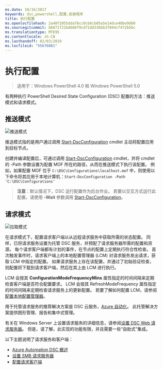 ```yaml
---
ms.date: 10/16/2017
keywords: dsc,powershell,配置,安装程序
title: 执行配置
ms.openlocfilehash: 2a40f2055dda78cc0cb6cb05a5e14dce48be9d00
ms.sourcegitcommit: b6871f21bd666f9cd71dd336bb3f844cf472b56c
ms.translationtype: MTE95
ms.contentlocale: zh-CN
ms.lasthandoff: 02/03/2019
ms.locfileid: "55676081"
---
```

# <a name="enacting-configurations"></a>执行配置

>适用于：Windows PowerShell 4.0 和 Windows PowerShell 5.0

有两种执行 PowerShell Desired State Configuration (DSC) 配置的方法：推送模式和请求模式。

## <a name="push-mode"></a>推送模式

![推送模式](../images/pushModel.png "推送模式的工作原理")

推送模式指的是用户通过调用 [Start-DscConfiguration](/powershell/module/psdesiredstateconfiguration/start-dscconfiguration) cmdlet 主动将配置应用到目标节点。

创建并编译配置后，可通过调用 [Start-DscConfiguration](/powershell/module/psdesiredstateconfiguration/start-dscconfiguration) cmdlet，并将 cmdlet 的 -Path 参数设置为配置 MOF 所在的路径，从而在推送模式下执行该配置。
例如，如果配置 MOF 位于 `C:\DSC\Configurations\localhost.mof` 中，则使用以下命令将其应用于本地计算机：`Start-DscConfiguration -Path 'C:\DSC\Configurations'`

> __注意__：默认情况下，DSC 运行配置作为后台作业。 若要以交互方式运行此配置，请使用 __-Wait__ 参数调用 [Start-DscConfiguration](/powershell/module/psdesiredstateconfiguration/start-dscconfiguration)。

## <a name="pull-mode"></a>请求模式

![拉取模式](../images/pullModel.png "拉取模式的工作原理")

在请求模式下，配置请求客户端以从远程请求服务中获取所需的状态配置。
同样，已将请求服务设置为托管 DSC 服务，并预配了请求服务器所需的配置和资源。
每个请求客户端都有计划的事件，在节点的配置上定期执行符合性检查。
首次触发事件时，请求客户端上的本地配置管理器 (LCM) 对请求服务发出请求，获取 LCM 中指定的配置。
如果请求服务上存在该配置，并通过了初始验证检查，则配置将下载到请求客户端，然后在其上由 LCM 进行执行。

LCM 会按其 **ConfigurationModeFrequencyMins** 属性指定的时间间隔来定期检查客户端是否符合配置要求。
LCM 会按其 RefreshModeFrequency 属性指定的时间间隔来定期检查请求服务上的更新配置。
若要了解如何配置 LCM，请参阅[配置本地配置管理器](../managing-nodes/metaConfig.md)。

用于托管请求服务的推荐解决方案是 DSC 云服务，[Azure 自动化](https://azure.microsoft.com/services/automation/)。
此托管解决方案提供图形管理、报告和集中式管理。

有关在 Windows Server 上设置请求服务的详细信息，请参阅[设置 DSC Web 请求服务器](pullServer.md)。
但是，请了解，此实现的功能有限，并且需要一些“自助式”集成。

以下主题说明了请求服务和客户端：

- [Azure Automation DSC 概述](https://docs.microsoft.com/azure/automation/automation-dsc-overview)
- [设置 SMB 请求服务器](pullServerSMB.md)
- [配置请求客户端](pullClientConfigID.md)
